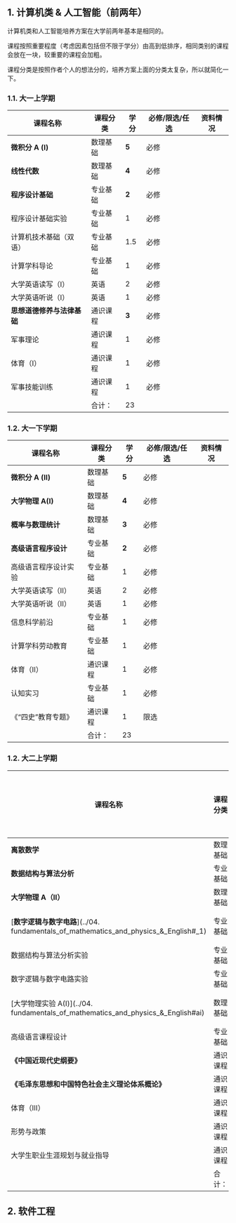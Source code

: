 ## 1. 计算机类 & 人工智能（前两年）

计算机类和人工智能培养方案在大学前两年基本是相同的。

课程按照重要程度（考虑因素包括但不限于学分）由高到低排序，相同类别的课程会放在一块，较重要的课程会加粗。

课程分类是按照作者个人的想法分的，培养方案上面的分类太复杂，所以就简化一下。

### 1.1. 大一上学期

| 课程名称            | 课程分类 | 学分    | 必修/限选/任选 | 资料情况 |
| --------------- | ---- | ----- | -------- | ---- |
| **微积分 A (Ⅰ)**   | 数理基础 | **5** | 必修       |      |
| **线性代数**        | 数理基础 | **4** | 必修       |      |
| **程序设计基础**      | 专业基础 | **2** | 必修       |      |
| 程序设计基础实验        | 专业基础 | 1     | 必修       |      |
| 计算机技术基础（双语）     | 专业基础 | 1.5   | 必修       |      |
| 计算学科导论          | 专业基础 | 1     | 必修       |      |
| 大学英语读写（I）       | 英语   | 2     | 必修       |      |
| 大学英语听说（I）       | 英语   | 1     | 必修       |      |
| **思想道德修养与法律基础** | 通识课程 | **3** | 必修       |      |
| 军事理论            | 通识课程 | 1     | 必修       |      |
| 体育（I）           | 通识课程 | 1     | 必修       |      |
| 军事技能训练          | 通识课程 | 1     | 必修       |      |
|                 | 合计：  | 23    |          |      |

### 1.2. 大一下学期

| 课程名称          | 课程分类 | 学分    | 必修/限选/任选 | 资料情况 |
| ------------- | ---- | ----- | -------- | ---- |
| **微积分 A (Ⅱ)** | 数理基础 | **5** | 必修       |      |
| **大学物理 A(I)** | 数理基础 | **4** | 必修       |      |
| **概率与数理统计**   | 数理基础 | **3** | 必修       |      |
| **高级语言程序设计**  | 专业基础 | **2** | 必修       |      |
| 高级语言程序设计实验    | 专业基础 | 1     | 必修       |      |
| 大学英语读写（Ⅱ）     | 英语   | 2     | 必修       |      |
| 大学英语听说（Ⅱ）     | 英语   | 1     | 必修       |      |
| 信息科学前沿        | 专业基础 | 1     | 必修       |      |
| 计算学科劳动教育      | 专业基础 | 1     | 必修       |      |
| 体育（II）        | 通识课程 | 1     | 必修       |      |
| 认知实习          | 专业基础 | 1     | 必修       |      |
| 《“四史”教育专题》    | 通识课程 | 1     | 限选       |      |
|               | 合计：  | 23    |          |      |

### 1.2. 大二上学期

| 课程名称                                                                         | 课程分类 | 学分    | 必修/限选/任选 | 资料情况 |
| ---------------------------------------------------------------------------- | ---- | ----- | -------- | ---- |
| **离散数学**                                                                     | 数理基础 | **4** | 必修       |      |
| **数据结构与算法分析**                                                                | 专业基础 | **4** | 必修       |      |
| **大学物理 A（II）**                                                               | 数理基础 | **3** | 必修       |      |
| [**数字逻辑与数字电路**](../04. fundamentals_of_mathematics_and_physics_&_English#_1) | 专业基础 | **2** | 必修       | 较完善  |
| 数据结构与算法分析实验                                                                  | 专业基础 | 1     | 必修       |      |
| 数字逻辑与数字电路实验                                                                  | 专业基础 | 1     | 必修       |      |
| [大学物理实验 A(Ⅰ)](../04. fundamentals_of_mathematics_and_physics_&_English#ai)   | 数理基础 | 1.5   | 必修       | 较完善  |
| 高级语言课程设计                                                                     | 专业基础 | 2     | 必修       |      |
| **《中国近现代史纲要》**                                                               | 通识课程 | **3** | 必修       |      |
| **《毛泽东思想和中国特色社会主义理论体系概论》**                                                   | 通识课程 | **3** | 必修       |      |
| 体育（III）                                                                      | 通识课程 | 1     | 必修       |      |
| 形势与政策                                                                        | 通识课程 | 1     | 必修       |      |
| 大学生职业生涯规划与就业指导                                                               | 通识课程 | 1     | 限选       |      |
|                                                                              | 合计：  | 27.5  |          |      |

## 2. 软件工程